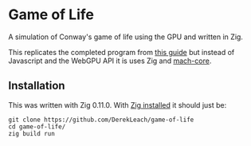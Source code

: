 # Game of Life

A simulation of Conway's game of life using the GPU and written in Zig.

This replicates the completed program from [this guide](https://codelabs.developers.google.com/your-first-webgpu-app) but instead of Javascript and the WebGPU API it is uses Zig and [mach-core](https://github.com/hexops/mach-core).

## Installation

This was written with Zig 0.11.0. With [Zig installed](https://ziglang.org/learn/getting-started/) it should just be:

```shell
git clone https://github.com/DerekLeach/game-of-life
cd game-of-life/
zig build run
```
